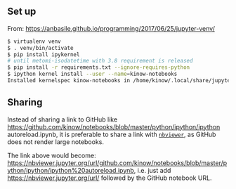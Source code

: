 
## Set up

From: https://anbasile.github.io/programming/2017/06/25/jupyter-venv/

```bash
$ virtualenv venv
$ . venv/bin/activate
$ pip install ipykernel
# until metomi-isodatetime with 3.8 requirement is released
$ pip install -r requirements.txt --ignore-requires-python
$ ipython kernel install --user --name=kinow-notebooks
Installed kernelspec kinow-notebooks in /home/kinow/.local/share/jupyter/kernels/kinow-notebooks
```

## Sharing

Instead of sharing a link to GitHub like https://github.com/kinow/notebooks/blob/master/python/ipython/ipython autoreload.ipynb,
it is preferable to share a link with [`nbviewer`](https://nbviewer.jupyter.org/), as GitHub does not render large notebooks.

The link above would become: https://nbviewer.jupyter.org/url/github.com/kinow/notebooks/blob/master/python/ipython/ipython%20autoreload.ipynb,
i.e. just add https://nbviewer.jupyter.org/url/ followed by the GitHub notebook URL.

